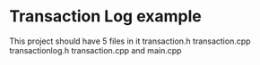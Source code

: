 # Transaction Log example

This project should have 5 files in it transaction.h transaction.cpp transactionlog.h transaction.cpp and main.cpp
